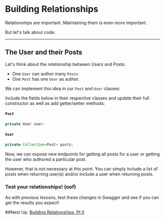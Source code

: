 # Building Relationships

Relationships are important. Maintaining them is even more important.

But let's talk about code.

---
## The User and their Posts

Let's think about the relationship between Users and Posts:

- One `User` can author many `Posts`
- One `Post` has one `User` as author.

We can implement this idea in our `Post` and `User` classes:

Include the fields below in their respective classes and update their full constructor as well as add getter/setter methods:


#### `Post`

```JAVA
private User user;
```

#### `User`

```JAVA
private Collection<Post> posts;
```


Now, we can expose new endpoints for getting all posts for a user or getting the user who authored a particular post.

However, that is not necessary at this point. You can simply include a list of posts when returning user(s) and/or include a user when returning posts.

### Test your relationships! (oof)

As with previous lessons, test these changes in Swagger and see if you can get the results you expect!

##Next Up: [Building Relationships, Pt II](10-building-relationships-ii.md)
